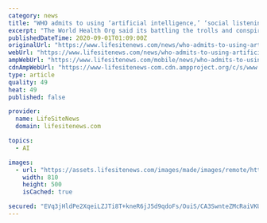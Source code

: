 ```yaml
---
category: news
title: "WHO admits to using ‘artificial intelligence,’ ‘social listening’ to control COVID news"
excerpt: "The World Health Org said its battling the trolls and conspiracy theorists that push misinformation and undermine the outbreak response."
publishedDateTime: 2020-09-01T01:09:00Z
originalUrl: "https://www.lifesitenews.com/news/who-admits-to-using-artificial-intelligence-social-listening-to-control-covid-news"
webUrl: "https://www.lifesitenews.com/news/who-admits-to-using-artificial-intelligence-social-listening-to-control-covid-news"
ampWebUrl: "https://www.lifesitenews.com/mobile/news/who-admits-to-using-artificial-intelligence-social-listening-to-control-covid-news"
cdnAmpWebUrl: "https://www-lifesitenews-com.cdn.ampproject.org/c/s/www.lifesitenews.com/mobile/news/who-admits-to-using-artificial-intelligence-social-listening-to-control-covid-news"
type: article
quality: 49
heat: 49
published: false

provider:
  name: LifeSiteNews
  domain: lifesitenews.com

topics:
  - AI

images:
  - url: "https://assets.lifesitenews.com/images/made/images/remote/https_www.lifesitenews.com/images/local/Getty_Images/tedros_mic_getty_810_500_75_s_c1.jpg"
    width: 810
    height: 500
    isCached: true

secured: "EVq3jHldPe2XqeiLZJTi8T+kneR6jJ5d9qdoFs/OuiS/CA3SwnteZMcRaiVKUcNr+yarSPmGt6jZ2yUk2wfWRmgphgHpLxlEZcxBtMkG7L0Sln7sXDlweQKoYlTVi9xLC+LSdMfnqXY5AWb5zh7uJyJ0G9RM0PYiZEMr/o3lVFnDeq2Fj9Y1ppsy6Us4bg5gox7V+ojootme2J1Ehh9g6alPOsOyi/ze9gqtJryZolpiCvVWwQDUMdM8xsr+6jAldUPwXds3LDKnlVR3rTe6oAAom0kOpQnXPK2skcB2XohhdSU/99vKNLNmeQk6af74ARX0K7TU1TYjxqMl8ueGkoXC5yI2ZRyiGYV3VKtg/Hs=;a6eZ/I6SJy4muhIGoMe9bg=="
---
```


